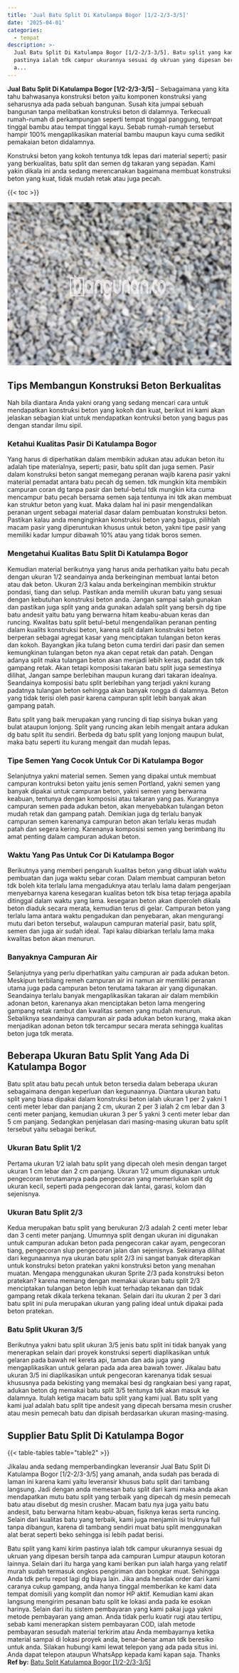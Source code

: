 ```yaml
---
title: 'Jual Batu Split Di Katulampa Bogor [1/2-2/3-3/5]'
date: '2025-04-01'
categories:
  - tempat
description: >-
  Jual Batu Split Di Katulampa Bogor [1/2-2/3-3/5]. Batu split yang kami kirim
  pastinya ialah tdk campur ukurannya sesuai dg ukruan yang dipesan bersih tanpa
  a...
---
```


**Jual Batu Split Di Katulampa Bogor \[1/2-2/3-3/5\]** – Sebagaimana yang kita tahu bahwasanya konstruksi beton yaitu komponen konstruksi yang seharusnya ada pada sebuah bangunan. Susah kita jumpai sebuah bangunan tanpa melibatkan konstruksi beton di dalamnya. Terkecuali rumah-rumah di perkampungan seperti tempat tinggal panggung, tempat tinggal bambu atau tempat tinggal kayu. Sebab rumah-rumah tersebut hampir 100% mengaplikasikan material bambu maupun kayu cuma sedikit pemakaian beton didalamnya.

Konstruksi beton yang kokoh tentunya tdk lepas dari material seperti; pasir yang berkualitas, batu split dan semen dg takaran yang sepadan. Kami yakin dikala ini anda sedang merencanakan bagaimana membuat konstruksi beton yang kuat, tidak mudah retak atau juga pecah.

{{< toc >}}

![Jual Batu Split Di Katulampa Bogor [1/2-2/3-3/5]](/images/jual-batu-split-13.png)

## Tips Membangun Konstruksi Beton Berkualitas

Nah bila diantara Anda yakni orang yang sedang mencari cara untuk mendapatkan konstruksi beton yang kokoh dan kuat, berikut ini kami akan jelaskan sebagian kiat untuk mendapatkan kontruksi beton yang bagus pas dengan standar ilmu sipil.

### Ketahui Kualitas Pasir Di Katulampa Bogor

Yang harus di diperhatikan dalam membikin adukan atau adukan beton itu adalah tipe materialnya, seperti; pasir, batu split dan juga semen. Pasir dalam konstruksi beton sangat memegang peranan wajib karena pasir yakni material pemadat antara batu pecah dg semen. tdk mungkin kita membikin campuran coran dg tanpa pasir dan betul-betul tdk mungkin kita cuma mencampur batu pecah bersama semen saja tentunya ini tdk akan membuat kan struktur beton yang kuat. Maka dalam hal ini pasir mengendalikan peranan urgent sebagai material dasar dalam pembuatan konstruksi beton. Pastikan kalau anda menginginkan konstruksi beton yang bagus, pilihlah macam pasir yang diperuntukan khusus untuk beton, yakni tipe pasir yang memiliki kadar lumpur dibawah 10% atau yang tidak boros semen.

### Mengetahui Kualitas Batu Split Di Katulampa Bogor

Kemudian material berikutnya yang harus anda perhatikan yaitu batu pecah dengan ukuran 1/2 seandainya anda berkeinginan membuat lantai beton atau dak beton. Ukuran 2/3 kalau anda berkeinginan membikin struktur pondasi, tiang dan selup. Pastikan anda memilih ukuran batu yang sesuai dengan kebutuhan konstruksi beton anda. Jangan sampai salah gunakan dan pastikan juga split yang anda gunakan adalah split yang bersih dg tipe batu andesit yaitu batu yang berwarna hitam keabu-abuan keras dan runcing. Kwalitas batu split betul-betul mengendalikan peranan penting dalam kualits konstruksi beton, karena split dalam konstruksi beton berperan sebagai agregat kasar yang menciptakan tulangan beton keras dan kokoh. Bayangkan jika tulang beton cuma terdiri dari pasir dan semen kemungkinan tulangan beton nya akan cepat retak dan patah. Dengan adanya split maka tulangan beton akan menjadi lebih keras, padat dan tdk gampang retak. Akan tetapi komposisi takaran batu split juga semestinya dilihat, Jangan sampe berlebihan maupun kurang dari takaran idealnya. Seandainya komposisi batu split berlebihan yang terjadi yakni kurang padatnya tulangan beton sehingga akan banyak rongga di dalamnya. Beton yang tidak terisi oleh pasir karena campuran split lebih banyak akan gampang patah.

Batu split yang baik merupakan yang runcing di tiap sisinya bukan yang bulat ataupun lonjong. Split yang runcing akan lebih mengait antara adukan dg batu split itu sendiri. Berbeda dg batu split yang lonjong maupun bulat, maka batu seperti itu kurang mengait dan mudah lepas.

### Tipe Semen Yang Cocok Untuk Cor Di Katulampa Bogor

Selanjutnya yakni material semen. Semen yang dipakai untuk membuat campuran kontruksi beton yaitu jenis semen Portland, yakni semen yang banyak dipakai untuk campuran beton, yakni semen yang berwarna keabuan, tentunya dengan komposisi atau takaran yang pas. Kurangnya campuran semen pada adukan beton, akan menyebabkan tulangan beton mudah retak dan gampang patah. Demikian juga dg terlalu banyak campuran semen karenanya campuran beton akan terlalu keras mudah patah dan segera kering. Karenanya komposisi semen yang berimbang itu amat penting dalam campuran adukan beton.

### Waktu Yang Pas Untuk Cor Di Katulampa Bogor

Berikutnya yang memberi pengaruh kualitas beton yang dibuat ialah waktu pembuatan dan juga waktu sebar coran. Dalam membuat campuran beton tdk boleh kita terlalu lama mengaduknya atau terlalu lama dalam pengerjaan menyebarnya karena kesegaran kualitas beton tdk bisa tetap terjaga apabila ditinggal dalam waktu yang lama. kesegaran beton akan diperoleh dikala beton diaduk secara merata, kemudian terus di gelar. Campuran beton yang terlalu lama antara waktu pengadukan dan penyebaran, akan mengurangi mutu dari beton tersebut, walaupun campuran material pasir, batu split, semen dan juga air sudah ideal. Tapi kalau dibiarkan terlalu lama maka kwalitas beton akan menurun.

### Banyaknya Campuran Air

Selanjutnya yang perlu diperhatikan yaitu campuran air pada adukan beton. Meskipun terbilang remeh campuran air ini namun air memiliki peranan utama juga pada campuran beton terutama takaran air yang digunakan. Seandainya terlalu banyak mengaplikasikan takaran air dalam membikin adonan beton, karenanya akan menciptakan beton lama mengering gampang retak rambut dan kwalitas semen yang mudah menurun. Sebaliknya seandainya campuran air pada adukan beton kurang, maka akan menjadikan adonan beton tdk tercampur secara merata sehingga kualitas beton juga tdk merata.

## Beberapa Ukuran Batu Split Yang Ada Di Katulampa Bogor

Batu split atau batu pecah untuk beton tersedia dalam beberapa ukuran sebagaimana dengan keperluan dan kegunaannya. Diantara ukuran batu split yang biasa dipakai dalam konstruksi beton ialah ukuran 1 per 2 yakni 1 centi meter lebar dan panjang 2 cm, ukuran 2 per 3 ialah 2 cm lebar dan 3 centi meter panjang, kemudian ukuran 3 per 5 yakni 3 centi meter lebar dan 5 cm panjang. Sedangkan penjelasan dari masing-masing ukuran batu split tersebut yaitu sebagai berikut.

### Ukuran Batu Split 1/2

Pertama ukuran 1/2 ialah batu split yang dipecah oleh mesin dengan target ukuran 1 cm lebar dan 2 cm panjang. Ukuran 1/2 umum digunakan untuk pengecoran terutamanya pada pengecoran yang memerlukan split dg ukuran kecil, seperti pada pengecoran dak lantai, garasi, kolom dan sejenisnya.

### Ukuran Batu Split 2/3

Kedua merupakan batu split yang berukuran 2/3 adalah 2 centi meter lebar dan 3 centi meter panjang. Umumnya split dengan ukuran ini digunakan untuk campuran adukan beton pada pengecoran cakar ayam, pengecoran tiang, pengecoran slup pengecoran jalan dan sejenisnya. Sekiranya dilihat dari kegunaannya nya ukuran batu split 2/3 ini sangat banyak diterapkan untuk konstruksi beton pratekan yakni konstruksi beton yang menahan muatan. Mengapa menggunakan ukuran Sprite 2/3 pada konstruksi beton pratekan? karena memang dengan memakai ukuran batu split 2/3 menciptakan tulangan beton lebih kuat terhadap tekanan dan tidak gampang retak dikala terkena tekanan. Selain dari itu ukuran 2 per 3 dari batu split ini pula merupakan ukuran yang paling ideal untuk dipakai pada beton pratekan.

### Batu Split Ukuran 3/5

Berikutnya yakni batu split ukuran 3/5 jenis batu split ini tidak banyak yang menerapkan selain dari proyek konstruksi seperti diaplikasikan untuk gelaran pada bawah rel kereta api, taman dan ada juga yang mengaplikasikan untuk gelaran pada ada area bawah tower. Jikalau batu ukuran 3/5 ini diaplikasikan untuk pengecoran karenanya tidak sesuai khususnya pada bekisting yang memakai besi dg rangkaian besi yang rapat, adukan beton dg memakai batu split 3/5 tentunya tdk akan masuk ke dalamnya. Itulah ketiga macam batu split yang kami jual. Batu split yang kami jual adalah batu split tipe andesit yang dipecah bersama mesin crusher atau mesin pemecah batu dan dipisah berdasarkan ukuran masing-masing.

## Supplier Batu Split Di Katulampa Bogor

{{< table-tables table="table2" >}}

Jikalau anda sedang memperbandingkan leveransir Jual Batu Split Di Katulampa Bogor \[1/2-2/3-3/5\] yang amanah, anda sudah pas berada di laman ini karena kami yaitu leveransir khusus batu split dari tambang langsung. Jadi dengan anda memesan batu split dari kami maka anda akan mendapatkan mutu batu split yang terbaik yang dipecah dg mesin pemecah batu atau disebut dg mesin crusher. Macam batu nya juga yaitu batu andesit, batu berwarna hitam keabu-abuan, fisiknya keras serta runcing. Selain dari kualitas batu yang terbaik, kami juga menjamin isi truknya full tanpa dibangun, karena di tambang sendiri muat batu split menggunakan alat berat seperti beko sehingga isi lebih padat berisi.

Batu split yang kami kirim pastinya ialah tdk campur ukurannya sesuai dg ukruan yang dipesan bersih tanpa ada campuran Lumpur ataupun kotoran lainnya. Selain dari itu harga yang kami berikan pun ialah harga yang relatif murah sudah termasuk ongkos pengiriman dan bongkar muat. Sehingga Anda tdk perlu repot lagi dg biaya lain. Jika anda hendak order dari kami caranya cukup gampang, anda hanya tinggal memberikan ke kami data tempat domisili yang komplit dan nomor HP aktif. Kemudian kami akan langsung mengirim pesanan batu split ke lokasi anda pada ke esokan harinya. Selain dari itu sistem pembayaran yang kami pakai juga yakni metode pembayaran yang aman. Anda tidak perlu kuatir rugi atau tertipu, sebab kami menerapkan sistem pembayaran COD, ialah metode pembayaran sesudah material terkirim atau Anda membayarnya ketika material sampai di lokasi proyek anda, benar-benar aman tdk beresiko untuk anda. Silakan hubungi kami lewat telepon yang ada pada situs ini. Anda dapat telepon ataupun WhatsApp kepada kami kapan saja. Thanks
**Ref by:** [Batu Split Katulampa Bogor [1/2-2/3-3/5]](https://id.wikipedia.org/wiki/Batu)
